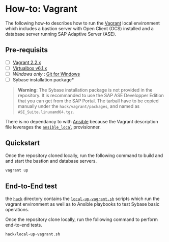 # How-to: Vagrant

The following how-to describes how to run the [Vagrant](http://vagrantup.com) local environment which includes a bastion server with Open Client (OCS) installed and a database server running SAP Adaptive Server (ASE).

## Pre-requisits

* [ ] [Vagrant 2.2.x](https://vagrantup.com)
* [ ] [Virtualbox v6.1.x](https://www.virtualbox.org)
* [ ] _Windows only_ : [Git for Windows](https://gitforwindows.org)
* [ ] Sybase installation package*

> **Warning**:
> The Sybase installation package is not provided in the repository.
> It is recommanded to use the SAP ASE Developper Edition that you can get from the SAP Portal.
> The tarball have to be copied manually under the `hack/vagrant/packages`, and named as `ASE_Suite.linuxamd64.tgz`.

There is no dependancy to with [Ansible](https://www.ansible.com) because the Vagrant description file leverages the [`ansible_local`](https://www.vagrantup.com/docs/provisioning/ansible_local) provisionner.

## Quickstart

Once the repository cloned locally, run the following command to build and and start the bastion and database servers.

```bash
vagrant up
```

## End-to-End test

the [`hack`](../hack/) directory contains the [`local-up-vagrant.sh`](../hack/local-up-vagrant.sh) scripts which run the vagrant environment as well as to Ansible playbooks to test Sybase basic operations.

Once the repository clone locally, run the following command to perform end-to-end tests.

```bash
hack/local-up-vagrant.sh
```
